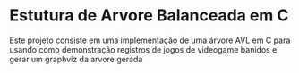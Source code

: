 # Estutura de Arvore Balanceada em C 
Este projeto consiste em uma implementação de uma árvore AVL em C para usando como demonstração registros de jogos de videogame banidos e gerar um graphviz da arvore gerada

